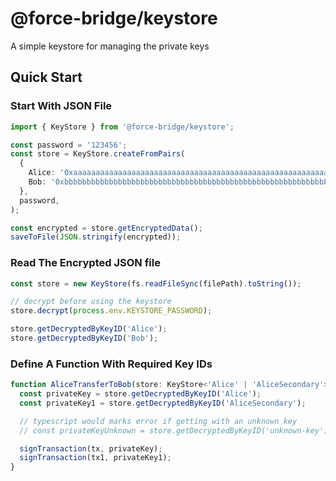 # @force-bridge/keystore

A simple keystore for managing the private keys

## Quick Start

### Start With JSON File

```ts
import { KeyStore } from '@force-bridge/keystore';

const password = '123456';
const store = KeyStore.createFromPairs(
  {
    Alice: '0xaaaaaaaaaaaaaaaaaaaaaaaaaaaaaaaaaaaaaaaaaaaaaaaaaaaaaaaaaaaaaaaa',
    Bob: '0xbbbbbbbbbbbbbbbbbbbbbbbbbbbbbbbbbbbbbbbbbbbbbbbbbbbbbbbbbbbbbbbb',
  },
  password,
);

const encrypted = store.getEncryptedData();
saveToFile(JSON.stringify(encrypted));
```

### Read The Encrypted JSON file

```ts
const store = new KeyStore(fs.readFileSync(filePath).toString());

// decrypt before using the keystore
store.decrypt(process.env.KEYSTORE_PASSWORD);

store.getDecryptedByKeyID('Alice');
store.getDecryptedByKeyID('Bob');
```

### Define A Function With Required Key IDs

```ts
function AliceTransferToBob(store: KeyStore<'Alice' | 'AliceSecondary'>) {
  const privateKey = store.getDecryptedByKeyID('Alice');
  const privateKey1 = store.getDecryptedByKeyID('AliceSecondary');

  // typescript would marks error if getting with an unknown key
  // const privateKeyUnknown = store.getDecryptedByKeyID('unknown-key');

  signTransaction(tx, privateKey);
  signTransaction(tx1, privateKey1);
}
```
